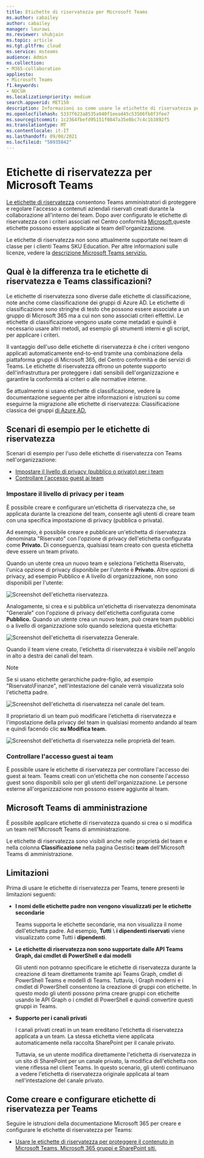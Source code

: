 ```yaml
---
title: Etichette di riservatezza per Microsoft Teams
ms.author: cabailey
author: cabailey
manager: laurawi
ms.reviewer: shubjain
ms.topic: article
ms.tgt.pltfrm: cloud
ms.service: msteams
audience: Admin
ms.collection:
- M365-collaboration
appliesto:
- Microsoft Teams
f1.keywords:
- NOCSH
ms.localizationpriority: medium
search.appverid: MET150
description: Informazioni su come usare le etichette di riservatezza per proteggere i team in Microsoft Teams.
ms.openlocfilehash: 5337f623a8535a840f1eead45c53506fb8f3fee7
ms.sourcegitcommit: 1c2364fbefd95151f0847a35e8bc7c4c1b3892f5
ms.translationtype: MT
ms.contentlocale: it-IT
ms.lasthandoff: 09/08/2021
ms.locfileid: "58935842"
---
```

# <a name="sensitivity-labels-for-microsoft-teams"></a>Etichette di riservatezza per Microsoft Teams

[Le etichette di riservatezza](/microsoft-365/compliance/sensitivity-labels) consentono Teams amministratori di proteggere e regolare l'accesso a contenuti aziendali riservati creati durante la collaborazione all'interno dei team. Dopo aver configurato le etichette di riservatezza con i criteri associati nel Centro conformità [Microsoft,](/microsoft-365/compliance/go-to-the-securitycompliance-center)queste etichette possono essere applicate ai team dell'organizzazione.

Le etichette di riservatezza non sono attualmente supportate nei team di classe per i clienti Teams SKU Education. Per altre informazioni sulle licenze, vedere la [descrizione Microsoft Teams servizio.](/office365/servicedescriptions/teams-service-description)

## <a name="whats-the-difference-between-sensitivity-labels-and-teams-classification-labels"></a>Qual è la differenza tra le etichette di riservatezza e Teams classificazioni?

Le etichette di riservatezza sono diverse dalle etichette di classificazione, note anche come classificazione dei gruppi di Azure AD. Le etichette di classificazione sono stringhe di testo che possono essere associate a un gruppo di Microsoft 365 ma a cui non sono associati criteri effettivi. Le etichette di classificazione vengono usate come metadati e quindi è necessario usare altri metodi, ad esempio gli strumenti interni e gli script, per applicare i criteri.

Il vantaggio dell'uso delle etichette di riservatezza è che i criteri vengono applicati automaticamente end-to-end tramite una combinazione della piattaforma gruppi di Microsoft 365, del Centro conformità e dei servizi di Teams. Le etichette di riservatezza offrono un potente supporto dell'infrastruttura per proteggere i dati sensibili dell'organizzazione e garantire la conformità ai criteri o alle normative interne.

Se attualmente si usano etichette di classificazione, vedere la documentazione seguente per altre informazioni e istruzioni su come eseguirne la migrazione alle etichette di riservatezza: Classificazione classica dei gruppi [di Azure AD.](/microsoft-365/compliance/sensitivity-labels-teams-groups-sites#classic-azure-ad-group-classification)

## <a name="example-scenarios-for-sensitivity-labels"></a>Scenari di esempio per le etichette di riservatezza

Scenari di esempio per l'uso delle etichette di riservatezza con Teams nell'organizzazione:

- [Impostare il livello di privacy (pubblico o privato) per i team](#set-the-privacy-level-for-teams)
- [Controllare l'accesso guest ai team](#control-guest-access-to-teams)

### <a name="set-the-privacy-level-for-teams"></a>Impostare il livello di privacy per i team

È possibile creare e configurare un'etichetta di riservatezza che, se applicata durante la creazione del team, consente agli utenti di creare team con una specifica impostazione di privacy (pubblica o privata).

Ad esempio, è possibile creare e pubblicare un'etichetta di riservatezza denominata "Riservato" con l'opzione di privacy dell'etichetta configurata come **Privato.** Di conseguenza, qualsiasi team creato con questa etichetta deve essere un team privato. 

Quando un utente crea un nuovo  team e seleziona l'etichetta Riservato, l'unica opzione di privacy disponibile per l'utente è **Privato.** Altre opzioni di privacy, ad esempio Pubblico e A livello di organizzazione, non sono disponibili per l'utente:

![Screenshot dell'etichetta riservatezza.](media/sensitivity-labels-confidential-example.png)

Analogamente, si crea e si pubblica un'etichetta di riservatezza denominata "Generale" con l'opzione di privacy dell'etichetta configurata come **Pubblico.** Quando un utente crea un nuovo team, può creare team pubblici o a livello di organizzazione solo quando seleziona questa etichetta:

![Screenshot dell'etichetta di riservatezza Generale.](media/sensitivity-labels-general-example.png)

Quando il team viene creato, l'etichetta di riservatezza è visibile nell'angolo in alto a destra dei canali del team. 

> [!NOTE]
> Se si usano etichette gerarchiche padre-figlio, ad esempio "Riservato\Finanze", nell'intestazione del canale verrà visualizzata solo l'etichetta padre.

![Screenshot dell'etichetta di riservatezza nel canale del team.](media/sensitivity-labels-channel.png)

Il proprietario di un team può modificare l'etichetta di riservatezza e l'impostazione della privacy del team in qualsiasi momento andando al team e quindi facendo clic **su Modifica team.**

![Screenshot dell'etichetta di riservatezza nelle proprietà del team.](media/sensitivity-labels-edit-team.png)

### <a name="control-guest-access-to-teams"></a>Controllare l'accesso guest ai team

È possibile usare le etichette di riservatezza per controllare l'accesso dei guest ai team. Teams creati con un'etichetta che non consente l'accesso guest sono disponibili solo per gli utenti dell'organizzazione. Le persone esterne all'organizzazione non possono essere aggiunte al team.

## <a name="microsoft-teams-admin-center"></a>Microsoft Teams di amministrazione

È possibile applicare etichette di riservatezza quando si crea o si modifica un team nell'Microsoft Teams di amministrazione. 

Le etichette di riservatezza sono visibili anche nelle proprietà del team e nella colonna **Classificazione** nella pagina Gestisci **team** dell'Microsoft Teams di amministrazione.

## <a name="limitations"></a>Limitazioni

Prima di usare le etichette di riservatezza per Teams, tenere presenti le limitazioni seguenti:

- **I nomi delle etichette padre non vengono visualizzati per le etichette secondarie**
    
    Teams supporta le etichette secondarie, ma non visualizza il nome dell'etichetta padre. Ad esempio, **Tutti** \\ **i dipendenti riservati** viene visualizzato come Tutti i **dipendenti**.

- **Le etichette di riservatezza non sono supportate dalle API Teams Graph, dai cmdlet di PowerShell e dai modelli**
    
    Gli utenti non potranno specificare le etichette di riservatezza durante la creazione di team direttamente tramite api Teams Graph, cmdlet di PowerShell Teams e modelli di Teams. Tuttavia, i Graph moderni e i cmdlet di PowerShell consentono la creazione di gruppi con etichette. In questo modo gli utenti possono prima creare gruppi con etichette usando le API Graph o i cmdlet di PowerShell e quindi convertire questi gruppi in Teams.

- **Supporto per i canali privati**
    
    I canali privati creati in un team ereditano l'etichetta di riservatezza applicata a un team. La stessa etichetta viene applicata automaticamente nella raccolta SharePoint per il canale privato.
    
    Tuttavia, se un utente modifica direttamente l'etichetta di riservatezza in un sito di SharePoint per un canale privato, la modifica dell'etichetta non viene riflessa nel client Teams. In questo scenario, gli utenti continuano a vedere l'etichetta di riservatezza originale applicata al team nell'intestazione del canale privato.

## <a name="how-to-create-and-configure-sensitivity-labels-for-teams"></a>Come creare e configurare etichette di riservatezza per Teams

Seguire le istruzioni della documentazione Microsoft 365 per creare e configurare le etichette di riservatezza per Teams: 

- [Usare le etichette di riservatezza per proteggere il contenuto in Microsoft Teams, Microsoft 365 gruppi e SharePoint siti.](/microsoft-365/compliance/sensitivity-labels-teams-groups-sites)

